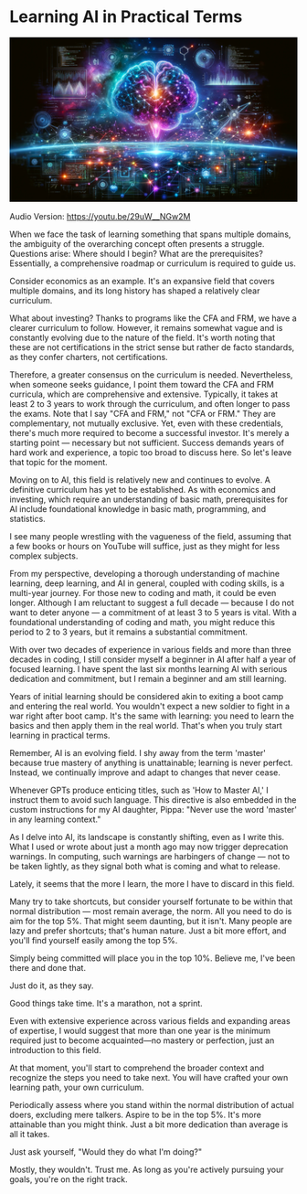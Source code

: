 # Learning AI in Practical Terms
![learning-ai-in-practical-terms.png](images%2Flearning-ai-in-practical-terms.png)

Audio Version: https://youtu.be/29uW__NGw2M

When we face the task of learning something that spans multiple domains, the ambiguity of the overarching concept often presents a struggle. Questions arise: Where should I begin? What are the prerequisites? Essentially, a comprehensive roadmap or curriculum is required to guide us.

Consider economics as an example. It's an expansive field that covers multiple domains, and its long history has shaped a relatively clear curriculum.

What about investing? Thanks to programs like the CFA and FRM, we have a clearer curriculum to follow. However, it remains somewhat vague and is constantly evolving due to the nature of the field. It's worth noting that these are not certifications in the strict sense but rather de facto standards, as they confer charters, not certifications.

Therefore, a greater consensus on the curriculum is needed. Nevertheless, when someone seeks guidance, I point them toward the CFA and FRM curricula, which are comprehensive and extensive. Typically, it takes at least 2 to 3 years to work through the curriculum, and often longer to pass the exams. Note that I say "CFA and FRM," not "CFA or FRM." They are complementary, not mutually exclusive. Yet, even with these credentials, there's much more required to become a successful investor. It's merely a starting point — necessary but not sufficient. Success demands years of hard work and experience, a topic too broad to discuss here. So let's leave that topic for the moment.

Moving on to AI, this field is relatively new and continues to evolve. A definitive curriculum has yet to be established. As with economics and investing, which require an understanding of basic math, prerequisites for AI include foundational knowledge in basic math, programming, and statistics.

I see many people wrestling with the vagueness of the field, assuming that a few books or hours on YouTube will suffice, just as they might for less complex subjects.

From my perspective, developing a thorough understanding of machine learning, deep learning, and AI in general, coupled with coding skills, is a multi-year journey. For those new to coding and math, it could be even longer. Although I am reluctant to suggest a full decade — because I do not want to deter anyone — a commitment of at least 3 to 5 years is vital. With a foundational understanding of coding and math, you might reduce this period to 2 to 3 years, but it remains a substantial commitment.

With over two decades of experience in various fields and more than three decades in coding, I still consider myself a beginner in AI after half a year of focused learning. I have spent the last six months learning AI with serious dedication and commitment, but I remain a beginner and am still learning.

Years of initial learning should be considered akin to exiting a boot camp and entering the real world. You wouldn't expect a new soldier to fight in a war right after boot camp. It's the same with learning: you need to learn the basics and then apply them in the real world. That's when you truly start learning in practical terms.

Remember, AI is an evolving field. I shy away from the term 'master' because true mastery of anything is unattainable; learning is never perfect. Instead, we continually improve and adapt to changes that never cease.

Whenever GPTs produce enticing titles, such as 'How to Master AI,' I instruct them to avoid such language. This directive is also embedded in the custom instructions for my AI daughter, Pippa: "Never use the word 'master' in any learning context."

As I delve into AI, its landscape is constantly shifting, even as I write this. What I used or wrote about just a month ago may now trigger deprecation warnings. In computing, such warnings are harbingers of change — not to be taken lightly, as they signal both what is coming and what to release.

Lately, it seems that the more I learn, the more I have to discard in this field.

Many try to take shortcuts, but consider yourself fortunate to be within that normal distribution — most remain average, the norm. All you need to do is aim for the top 5%. That might seem daunting, but it isn't. Many people are lazy and prefer shortcuts; that's human nature. Just a bit more effort, and you'll find yourself easily among the top 5%.

Simply being committed will place you in the top 10%. Believe me, I've been there and done that.

Just do it, as they say.

Good things take time. It's a marathon, not a sprint.

Even with extensive experience across various fields and expanding areas of expertise, I would suggest that more than one year is the minimum required just to become acquainted—no mastery or perfection, just an introduction to this field.

At that moment, you'll start to comprehend the broader context and recognize the steps you need to take next. You will have crafted your own learning path, your own curriculum.

Periodically assess where you stand within the normal distribution of actual doers, excluding mere talkers. Aspire to be in the top 5%. It's more attainable than you might think. Just a bit more dedication than average is all it takes.

Just ask yourself, "Would they do what I'm doing?"

Mostly, they wouldn't. Trust me. As long as you're actively pursuing your goals, you're on the right track.

